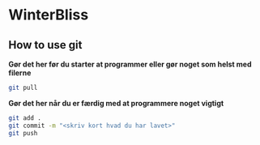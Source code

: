 # WinterBliss


## How to use git

**Gør det her før du starter at programmer eller gør noget som helst med filerne**
````bash
git pull
````

**Gør det her når du er færdig med at programmere noget vigtigt**
````bash
git add .
git commit -m "<skriv kort hvad du har lavet>"
git push
````
